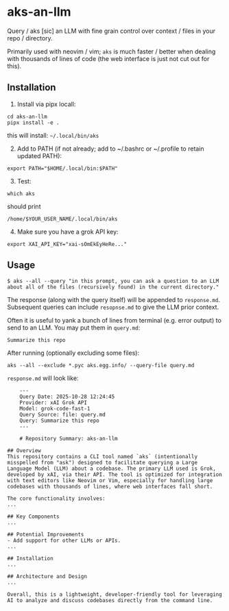 
# aks-an-llm

Query / aks \[sic\] an LLM with fine grain control over context / files in your repo / directory.

Primarily used with neovim / vim; `aks` is much faster / better when dealing with thousands of lines of code (the web interface is just not cut out for this).

## Installation
1. Install via pipx locall:
```
cd aks-an-llm
pipx install -e .
```
this will install: `~/.local/bin/aks`

2. Add to PATH (if not already; add to ~/.bashrc or ~/.profile to retain updated PATH):
```
export PATH="$HOME/.local/bin:$PATH"
```

3. Test:
```
which aks
```
should print
```
/home/$YOUR_USER_NAME/.local/bin/aks
```

4. Make sure you have a grok API key:
```
export XAI_API_KEY="xai-sOmEkEyHeRe..."
```

## Usage
```
$ aks --all --query "in this prompt, you can ask a question to an LLM about all of the files (recursively found) in the current directory."
```
The response (along with the query itself) will be appended to `response.md`. Subsequent queries can include `resopnse.md` to give the LLM prior context.

Often it is useful to yank a bunch of lines from terminal (e.g. error output) to send to an LLM. You may put them in `query.md`:
```
Summarize this repo
```
After running (optionally excluding some files):
```
aks --all --exclude *.pyc aks.egg.info/ --query-file query.md
```

`response.md` will look like:
```
    ---
    Query Date: 2025-10-28 12:24:45
    Provider: xAI Grok API
    Model: grok-code-fast-1
    Query Source: file: query.md
    Query: Summarize this repo
    ---

    # Repository Summary: aks-an-llm

## Overview
This repository contains a CLI tool named `aks` (intentionally misspelled from "ask") designed to facilitate querying a Large Language Model (LLM) about a codebase. The primary LLM used is Grok, developed by xAI, via their API. The tool is optimized for integration with text editors like Neovim or Vim, especially for handling large codebases with thousands of lines, where web interfaces fall short.

The core functionality involves:
...

## Key Components
...

## Potential Improvements
- Add support for other LLMs or APIs.
...

## Installation
...

## Architecture and Design
...

Overall, this is a lightweight, developer-friendly tool for leveraging AI to analyze and discuss codebases directly from the command line.

```
